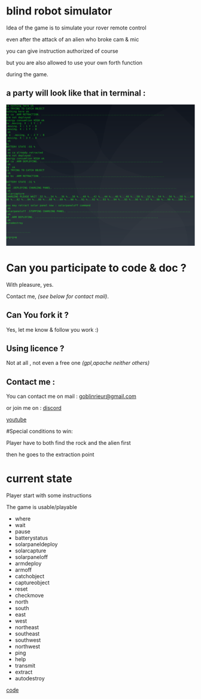 # blind robot simulator

Idea of the game is to simulate your rover remote control 

even after the attack of an alien who broke cam & mic

you can give instruction authorized of course

but you are also allowed to use your own forth function 

during the game. 

## a party will look like that in terminal : 

![screenshot](https://github.com/goblinrieur/BlindRoverShellGame/blob/master/scr/screen.png)

# Can you participate to code & doc ?

With pleasure, yes.

Contact me, _(see below for contact mail)_.

## Can You fork it ? 

Yes, let me know & follow you work :) 

## Using licence ? 

Not at all , not even a free one _(gpl,apache neither others)_

## Contact me :

You can contact me on mail  : [goblinrieur@gmail.com](mailto://goblinrieur@gmail.com)

or join me on  : [discord](https://discord.gg/9szvduB)

[youtube](https://www.youtube.com/channel/UCnsW_UH9vXX-nBe3X-enXYA)

#Special conditions to win:

Player have to both find the rock and the alien first 

then he goes to the extraction point 

# current state 

Player start with some instructions

The game is usable/playable 

- where
- wait
- pause
- batterystatus
- solarpaneldeploy
- solarcapture
- solarpaneloff
- armdeploy
- armoff
- catchobject
- captureobject
- reset
- checkmove
- north
- south
- east
- west
- northeast
- southeast
- southwest
- northwest
- ping
- help
- transmit
- extract
- autodestroy

[code](BRS.fs)
